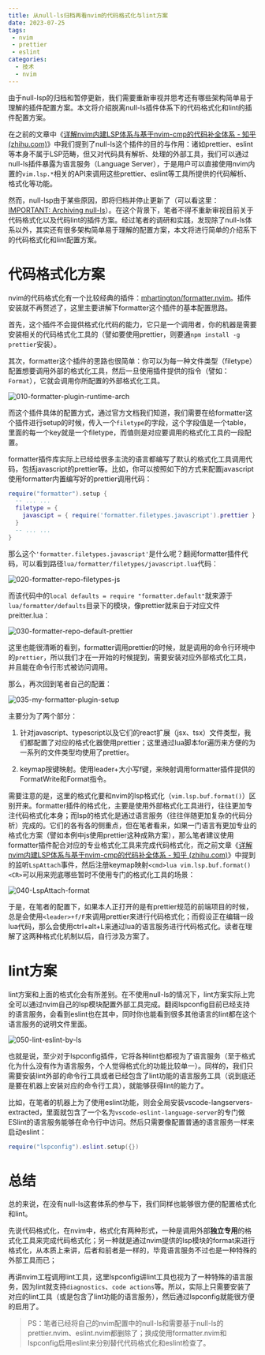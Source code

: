 ```yaml
---
title: 从null-ls归档再看nvim的代码格式化与lint方案
date: 2023-07-25
tags:
 - nvim
 - prettier
 - eslint
categories:
  - 技术
  - nvim
---
```


由于null-lsp的归档和暂停更新，我们需要重新审视并思考还有哪些架构简单易于理解的插件配置方案。本文将介绍脱离null-ls插件体系下的代码格式化和lint的插件配置方案。

<!-- more -->

在之前的文章中《[详解nvim内建LSP体系与基于nvim-cmp的代码补全体系 - 知乎 (zhihu.com)](https://zhuanlan.zhihu.com/p/643033884)》中我们提到了null-ls这个插件的目的与作用：诸如prettier、eslint等本身不属于LSP范畴，但又对代码具有解析、处理的外部工具，我们可以通过null-ls插件暴露为语言服务（Language Server），于是用户可以直接使用nvim内置的`vim.lsp.*`相关的API来调用这些prettier、eslint等工具所提供的代码解析、格式化等功能。

然而，null-lsp由于某些原因，即将归档并停止更新了（可以看这里：[IMPORTANT: Archiving null-ls](https://github.com/jose-elias-alvarez/null-ls.nvim/issues/1621)）。在这个背景下，笔者不得不重新审视目前关于代码格式化以及代码lint的插件方案。经过笔者的调研和实践，发现除了null-ls体系以外，其实还有很多架构简单易于理解的配置方案，本文将进行简单的介绍系下的代码格式化和lint配置方案。

# 代码格式化方案

nvim的代码格式化有一个比较经典的插件：[mhartington/formatter.nvim](https://github.com/mhartington/formatter.nvim)。插件安装就不再赘述了，这里主要讲解下formatter这个插件的基本配置思路。

首先，这个插件不会提供格式化代码的能力，它只是一个调用者，你的机器是需要安装相关的代码格式化工具的（譬如要使用prettier，则要通`npm install -g prettier`安装）。

其次，formatter这个插件的思路也很简单：你可以为每一种文件类型（filetype）配置想要调用外部的格式化工具，然后一旦使用插件提供的指令（譬如：`Format`），它就会调用你所配置的外部格式化工具。

![010-formatter-plugin-runtime-arch](https://res.zhen.blog/images/post/2023-07-25/010-formatter-plugin-runtime-arch.png)



而这个插件具体的配置方式，通过官方文档我们知道，我们需要在给formatter这个插件进行setup的时候，传入一个`filetype`的字段，这个字段值是一个table，里面的每一个key就是一个filetype，而值则是对应要调用的格式化工具的一段配置。

formatter插件库实际上已经给很多主流的语言都编写了默认的格式化工具调用代码，包括javascript的prettier等。比如，你可以按照如下的方式来配置javascript使用formatter内置编写好的prettier调用代码：

```lua
require("formatter").setup {
  -- ... ...
  filetype = {
    javascipt = { require('formatter.filetypes.javascript').prettier }
  }
  -- ... ...
}
```

那么这个`'formatter.filetypes.javascript'`是什么呢？翻阅formatter插件代码，可以看到路径`lua/formatter/filetypes/javascript.lua`代码：

![020-formatter-repo-filetypes-js](https://res.zhen.blog/images/post/2023-07-25/020-formatter-repo-filetypes-js.png)

而该代码中的`local defaults = require "formatter.default"`就来源于`lua/formatter/defaults`目录下的模块，像prettier就来自于对应文件preitter.lua：

![030-formatter-repo-default-prettier](https://res.zhen.blog/images/post/2023-07-25/030-formatter-repo-default-prettier.png)

这里也能很清晰的看到，formatter调用prettier的时候，就是调用的命令行环境中的`prettier`，所以我们才在一开始的时候提到，需要安装对应外部格式化工具，并且能在命令行形式被访问调用。

那么，再次回到笔者自己的配置：

![035-my-formatter-plugin-setup](https://res.zhen.blog/images/post/2023-07-25/035-my-formatter-plugin-setup.png)

主要分为了两个部分：

1. 针对javascript、typescript以及它们的react扩展（jsx、tsx）文件类型，我们都配置了对应的格式化器使用prettier；这里通过lua脚本for遍历来方便的为一系列的文件类型均使用了prettier。

2. keymap按键映射。使用leader+大小写f键，来映射调用formatter插件提供的FormatWrite和Format指令。

需要注意的是，这里的格式化要和nvim的lsp格式化（`vim.lsp.buf.format()`）区别开来。formatter插件的格式化，主要是使用外部格式化工具进行，往往更加专注代码格式化本身；而lsp的格式化是通过语言服务（往往伴随更加复杂的代码分析）完成的。它们的各有各的侧重点，但在笔者看来，如果一门语言有更加专业的格式化方案（譬如本例中js使用prettier这种成熟方案），那么笔者建议使用formatter插件配合对应的专业格式化工具来完成代码格式化，而之前文章《[详解nvim内建LSP体系与基于nvim-cmp的代码补全体系 - 知乎 (zhihu.com)](https://zhuanlan.zhihu.com/p/643033884)》中提到的监听`LspAttach`事件，然后注册keymap映射`<cmd>lua vim.lsp.buf.format()<CR>`可以用来兜底哪些暂时不使用专门的格式化工具的场景：

![040-LspAttach-format](https://res.zhen.blog/images/post/2023-07-25/040-LspAttach-format.png)

于是，在笔者的配置下，如果本人正打开的是有prettier规范的前端项目的时候，总是会使用`<leader>+f/F`来调用prettier来进行代码格式化；而假设正在编辑一段lua代码，那么会使用ctrl+alt+L来通过lua的语言服务进行代码格式化。读者在理解了这两种格式化机制以后，自行涉及方案了。

# lint方案

lint方案和上面的格式化会有所差别。在不使用null-ls的情况下，lint方案实际上完全可以通过nvim自己的lsp模块配置外部工具完成。翻阅lspconfig目前已经支持的语言服务，会看到eslint也在其中，同时你也能看到很多其他语言的lint都在这个语言服务的说明文件里面。

![050-lint-eslint-by-ls](https://res.zhen.blog/images/post/2023-07-25/050-lint-eslint-by-ls.png)

也就是说，至少对于lspconfig插件，它将各种lint也都视为了语言服务（至于格式化为什么没有作为语言服务，个人觉得格式化的功能比较单一）。同样的，我们只需要安装lint外部的命令行工具或者已经包含了lint功能的语言服务工具（说到底还是要在机器上安装对应的命令行工具），就能够获得lint的能力了。 

比如，在笔者的机器上为了使用eslint功能，则会全局安装vscode-langservers-extracted，里面就包含了一个名为`vscode-eslint-language-server`的专门做ESlint的语言服务能够在命令行中访问。然后只需要像配置普通的语言服务一样来启动eslint：

```lua
require("lspconfig").eslint.setup({})
```

# 总结

总的来说，在没有null-ls这套体系的参与下，我们同样也能够很方便的配置格式化和lint。

先说代码格式化，在nvim中，格式化有两种形式，一种是调用外部**独立专用**的格式化工具来完成代码格式化；另一种就是通过nvim提供的lsp模块的format来进行格式化，从本质上来讲，后者和前者是一样的，毕竟语言服务不过也是一种特殊的外部工具而已；

再讲nvim工程调用lint工具，这里lspconfig讲lint工具也视为了一种特殊的语言服务，因为lint就支持`diagnostics`、`code actions`等。所以，实际上只需要安装了对应的lint工具（或是包含了lint功能的语言服务），然后通过lspconfig就能很方便的启用了。

> PS：笔者已经将自己的nvim配置中的null-ls和需要基于null-ls的prettier.nvim、eslint.nvim都删除了；换成使用formatter.nvim和lspconfig启用eslint来分别替代代码格式化和eslint检查了。
